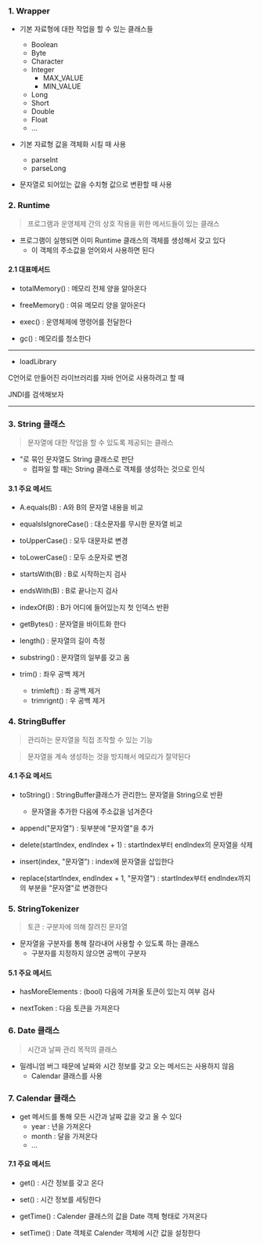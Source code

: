 ### 1. Wrapper

- 기본 자료형에 대한 작업을 할 수 있는 클래스들
    - Boolean
    - Byte
    - Character
    - Integer
        - MAX_VALUE
        - MIN_VALUE
    - Long
    - Short
    - Double
    - Float
    - ...

- 기본 자료형 값을 객체화 시킬 때 사용
    - parseInt
    - parseLong

- 문자열로 되어있는 값을 수치형 값으로 변환할 때 사용





### 2. Runtime

> 프로그램과 운영체제 간의 상호 작용을 위한 메서드들이 있는 클래스

- 프로그램이 실행되면 이미 Runtime 클래스의 객체를 생성해서 갖고 있다
    - 이 객체의 주소값을 얻어와서 사용하면 된다


#### 2.1 대표메서드

- totalMemory() : 메모리 전체 양을 알아온다

- freeMemory() : 여유 메모리 양을 알아온다

- exec() : 운영체제에 명령어를 전달한다

- gc() : 메모리를 청소한다


---

- loadLibrary

C언어로 만들어진 라이브러리를 자바 언어로 사용하려고 할 때

JNDI를 검색해보자

---





### 3. String 클래스

> 문자열에 대한 작업을 할 수 있도록 제공되는 클래스

- "로 묶인 문자열도 String 클래스로 판단
    - 컴파일 할 때는 String 클래스로 객체를 생성하는 것으로 인식


#### 3.1 주요 메서드

- A.equals(B) : A와 B의 문자열 내용을 비교

- equalsIsIgnoreCase() : 대소문자를 무시한 문자열 비교

- toUpperCase() : 모두 대문자로 변경

- toLowerCase() : 모두 소문자로 변경

- startsWith(B) : B로 시작하는지 검사

- endsWith(B) : B로 끝나는지 검사

- indexOf(B) : B가 어디에 들어있는지 첫 인덱스 반환

- getBytes() : 문자열을 바이트화 한다

- length() : 문자열의 길이 측정

- substring() : 문자열의 일부를 갖고 옴

- trim() : 좌우 공백 제거
    - trimleft() : 좌 공백 제거
    - trimrignt() : 우 공백 제거





### 4. StringBuffer

> 관리하는 문자열을 직접 조작할 수 있는 기능

> 문자열을 계속 생성하는 것을 방지해서 메모리가 절약된다



#### 4.1 주요 메서드

- toString() : StringBuffer클래스가 관리한느 문자열을 String으로 반환
    - 문자열을 추가한 다음에 주소값을 넘겨준다

- append("문자열") : 뒷부분에 "문자열"을 추가

- delete(startIndex, endIndex + 1) : startIndex부터 endIndex의 문자열을 삭제

- insert(index, "문자열") : index에 문자열을 삽입한다

- replace(startIndex, endIndex + 1, "문자열") : startIndex부터 endIndex까지의 부분을 "문자열"로 변경한다




### 5. StringTokenizer

> 토큰 : 구분자에 의해 잘려진 문자열

- 문자열을 구분자를 통해 잘라내어 사용할 수 있도록 하는 클래스
    - 구분자를 지정하지 않으면 공백이 구분자



#### 5.1 주요 메서드

- hasMoreElements : (bool) 다음에 가져올 토큰이 있는지 여부 검사

- nextToken : 다음 토큰을 가져온다







### 6. Date  클래스

> 시간과 날짜 관리 목적의 클래스

- 밀레니엄 버그 때문에 날짜와 시간 정보를 갖고 오는 메서드는 사용하지 않음
    - Calendar 클래스를 사용




### 7. Calendar 클래스

- get 메서드를 통해 모든 시간과 날짜 값을 갖고 올 수 있다
    - year : 년을 가져온다
    - month : 달을 가져온다
    - ...



#### 7.1 주요 메서드

- get() : 시간 정보를 갖고 온다

- set() : 시간 정보를 세팅한다

- getTime() : Calender 클래스의 값을 Date 객체 형태로 가져온다

- setTime() : Date 객체로 Calender 객체에 시간 값을 설정한다